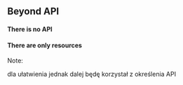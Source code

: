 ## Beyond API

<h4 class="fragment">There is no API</h4>
<h4 class="fragment">There are only resources</h4>

Note:

dla ułatwienia jednak dalej będę korzystał z określenia API
